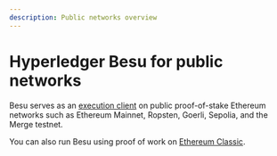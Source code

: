 ```yaml
---
description: Public networks overview
---
```


# Hyperledger Besu for public networks

Besu serves as an [execution client](concepts/the-merge.md) on public proof-of-stake Ethereum
networks such as Ethereum Mainnet, Ropsten, Goerli, Sepolia, and the Merge testnet.

You can also run Besu using proof of work on [Ethereum Classic](../global/how-to/configure/mining.md).
